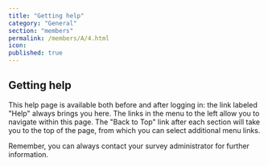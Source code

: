 ```yaml
---
title: "Getting help"
category: "General"
section: "members"
permalink: /members/A/4.html
icon:
published: true
---
```


## Getting help

This help page is available both before and after logging in: the link labeled "Help" always brings you here. The links in the menu to the left allow you to navigate within this page. The "Back to Top" link after each section will take you to the top of the page, from which you can select additional menu links.

Remember, you can always contact your survey administrator for further information.
